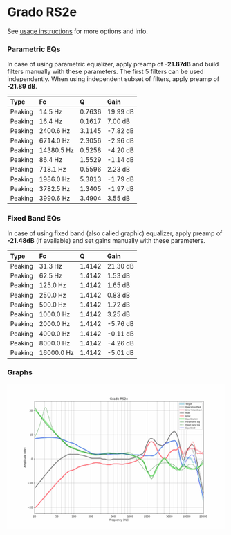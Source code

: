 # Grado RS2e
See [usage instructions](https://github.com/jaakkopasanen/AutoEq#usage) for more options and info.

### Parametric EQs
In case of using parametric equalizer, apply preamp of **-21.87dB** and build filters manually
with these parameters. The first 5 filters can be used independently.
When using independent subset of filters, apply preamp of **-21.89 dB**.

| Type    | Fc         |      Q | Gain     |
|:--------|:-----------|:-------|:---------|
| Peaking | 14.5 Hz    | 0.7636 | 19.99 dB |
| Peaking | 16.4 Hz    | 0.1617 | 7.00 dB  |
| Peaking | 2400.6 Hz  | 3.1145 | -7.82 dB |
| Peaking | 6714.0 Hz  | 2.3056 | -2.96 dB |
| Peaking | 14380.5 Hz | 0.5258 | -4.20 dB |
| Peaking | 86.4 Hz    | 1.5529 | -1.14 dB |
| Peaking | 718.1 Hz   | 0.5596 | 2.23 dB  |
| Peaking | 1986.0 Hz  | 5.3813 | -1.79 dB |
| Peaking | 3782.5 Hz  | 1.3405 | -1.97 dB |
| Peaking | 3990.6 Hz  | 3.4904 | 3.55 dB  |

### Fixed Band EQs
In case of using fixed band (also called graphic) equalizer, apply preamp of **-21.48dB**
(if available) and set gains manually with these parameters.

| Type    | Fc         |      Q | Gain     |
|:--------|:-----------|:-------|:---------|
| Peaking | 31.3 Hz    | 1.4142 | 21.30 dB |
| Peaking | 62.5 Hz    | 1.4142 | 1.53 dB  |
| Peaking | 125.0 Hz   | 1.4142 | 1.65 dB  |
| Peaking | 250.0 Hz   | 1.4142 | 0.83 dB  |
| Peaking | 500.0 Hz   | 1.4142 | 1.72 dB  |
| Peaking | 1000.0 Hz  | 1.4142 | 3.25 dB  |
| Peaking | 2000.0 Hz  | 1.4142 | -5.76 dB |
| Peaking | 4000.0 Hz  | 1.4142 | -0.11 dB |
| Peaking | 8000.0 Hz  | 1.4142 | -4.26 dB |
| Peaking | 16000.0 Hz | 1.4142 | -5.01 dB |

### Graphs
![](./Grado%20RS2e.png)